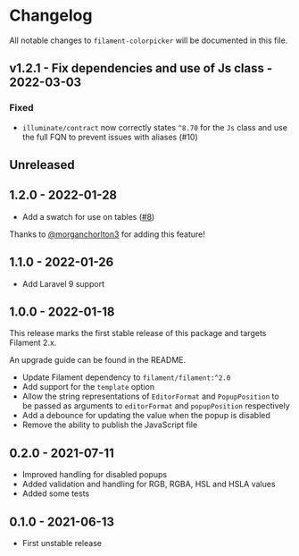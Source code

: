 # Changelog

All notable changes to `filament-colorpicker` will be documented in this file.

## v1.2.1 - Fix dependencies and use of Js class - 2022-03-03

### Fixed

- `illuminate/contract` now correctly states `^8.70` for the `Js` class and use the full FQN to prevent issues with aliases (#10)

## Unreleased

## 1.2.0 - 2022-01-28

- Add a swatch for use on tables ([#8](https://github.com/RVxLab/filament-colorpicker/pull/8))

Thanks to [@morganchorlton3](https://github.com/morganchorlton3) for adding this feature!

## 1.1.0 - 2022-01-26

- Add Laravel 9 support

## 1.0.0 - 2022-01-18

This release marks the first stable release of this package and targets Filament 2.x.

An upgrade guide can be found in the README.

- Update Filament dependency to `filament/filament:^2.0`
- Add support for the `template` option
- Allow the string representations of `EditorFormat` and `PopupPosition` to be passed as arguments to `editorFormat` and `popupPosition` respectively
- Add a debounce for updating the value when the popup is disabled
- Remove the ability to publish the JavaScript file

## 0.2.0 - 2021-07-11

- Improved handling for disabled popups
- Added validation and handling for RGB, RGBA, HSL and HSLA values
- Added some tests

## 0.1.0 - 2021-06-13

- First unstable release

